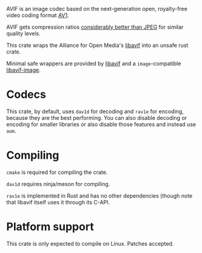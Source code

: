 AVIF is an image codec based on the next-generation
open, royalty-free video coding format [AV1](https://en.wikipedia.org/wiki/AV1).

AVIF gets compression ratios [considerably better than JPEG](https://netflixtechblog.com/avif-for-next-generation-image-coding-b1d75675fe4)
for similar quality levels.

This crate wraps the Alliance for Open Media's [libavif](https://github.com/AOMediaCodec/libavif)
into an unsafe rust crate.

Minimal safe wrappers are provided by [libavif](https://crates.io/crates/libavif) and
a `image`-compatible [libavif-image](https://crates.io/crates/libavif-image).

# Codecs
This crate, by default, uses `dav1d` for decoding and `rav1e` for encoding, because
they are the best performing. You can also disable decoding or encoding for smaller
libraries or also disable those features and instead use `aom`.

# Compiling
`cmake` is required for compiling the crate.

`dav1d` requires ninja/meson for compiling.

`rav1e` is implemented in Rust and has no other dependencies (though note that libavif itself
uses it through its C-API.

# Platform support
This crate is only expected to compile on Linux. Patches accepted.

